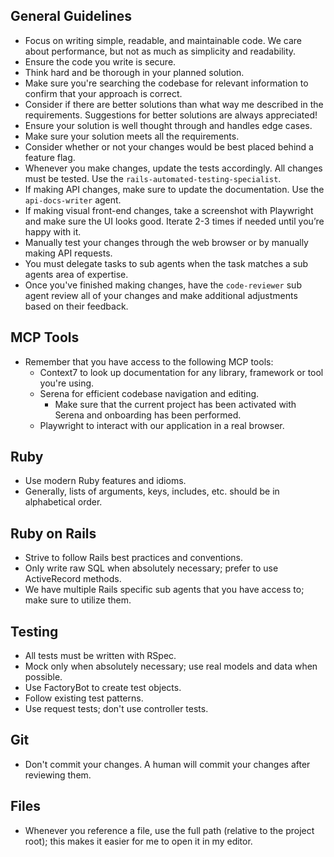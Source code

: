 ## General Guidelines
- Focus on writing simple, readable, and maintainable code. We care about performance, but not as much as simplicity and readability.
- Ensure the code you write is secure.
- Think hard and be thorough in your planned solution.
- Make sure you're searching the codebase for relevant information to confirm that your approach is correct.
- Consider if there are better solutions than what way me described in the requirements. Suggestions for better solutions are always appreciated!
- Ensure your solution is well thought through and handles edge cases.
- Make sure your solution meets all the requirements.
- Consider whether or not your changes would be best placed behind a feature flag.
- Whenever you make changes, update the tests accordingly. All changes must be tested. Use the `rails-automated-testing-specialist`.
- If making API changes, make sure to update the documentation. Use the `api-docs-writer` agent.
- If making visual front-end changes, take a screenshot with Playwright and make sure the UI looks good. Iterate 2-3 times if needed until you’re happy with it.
- Manually test your changes through the web browser or by manually making API requests.
- You must delegate tasks to sub agents when the task matches a sub agents area of expertise.
- Once you've finished making changes, have the `code-reviewer` sub agent review all of your changes and make additional adjustments based on their feedback.

## MCP Tools
- Remember that you have access to the following MCP tools:
  - Context7 to look up documentation for any library, framework or tool you're using.
  - Serena for efficient codebase navigation and editing.
    - Make sure that the current project has been activated with Serena and onboarding has been performed.
  - Playwright to interact with our application in a real browser.

## Ruby
- Use modern Ruby features and idioms.
- Generally, lists of arguments, keys, includes, etc. should be in alphabetical
  order.

## Ruby on Rails
- Strive to follow Rails best practices and conventions.
- Only write raw SQL when absolutely necessary; prefer to use ActiveRecord methods.
- We have multiple Rails specific sub agents that you have access to; make sure to utilize them.

## Testing
- All tests must be written with RSpec.
- Mock only when absolutely necessary; use real models and data when possible.
- Use FactoryBot to create test objects.
- Follow existing test patterns.
- Use request tests; don't use controller tests.

## Git
- Don't commit your changes. A human will commit your changes after reviewing them.

## Files
- Whenever you reference a file, use the full path (relative to the project root); this makes it easier for me to open it in my editor.
